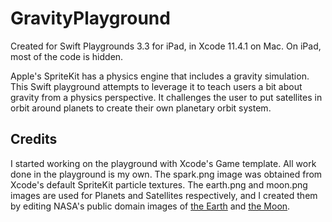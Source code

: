# GravityPlayground

Created for Swift Playgrounds 3.3 for iPad, in Xcode 11.4.1 on Mac. On iPad,
most of the code is hidden.

Apple's SpriteKit has a physics engine that includes a gravity simulation.
This Swift playground attempts to leverage it to teach users a bit about
gravity from a physics perspective. It challenges the user to put satellites in
orbit around planets to create their own planetary orbit system.

## Credits

I started working on the playground with Xcode's Game template. All work done
in the playground is my own. The spark.png image was obtained from Xcode's
default SpriteKit particle textures. The earth.png and moon.png images are used
for Planets and Satellites respectively, and I created them by editing NASA's
public domain images of
[the Earth](https://commons.wikimedia.org/wiki/Earth#/media/File:Earth_Western_Hemisphere.jpg) and [the Moon](https://commons.wikimedia.org/wiki/File:Full_moon.jpeg).


